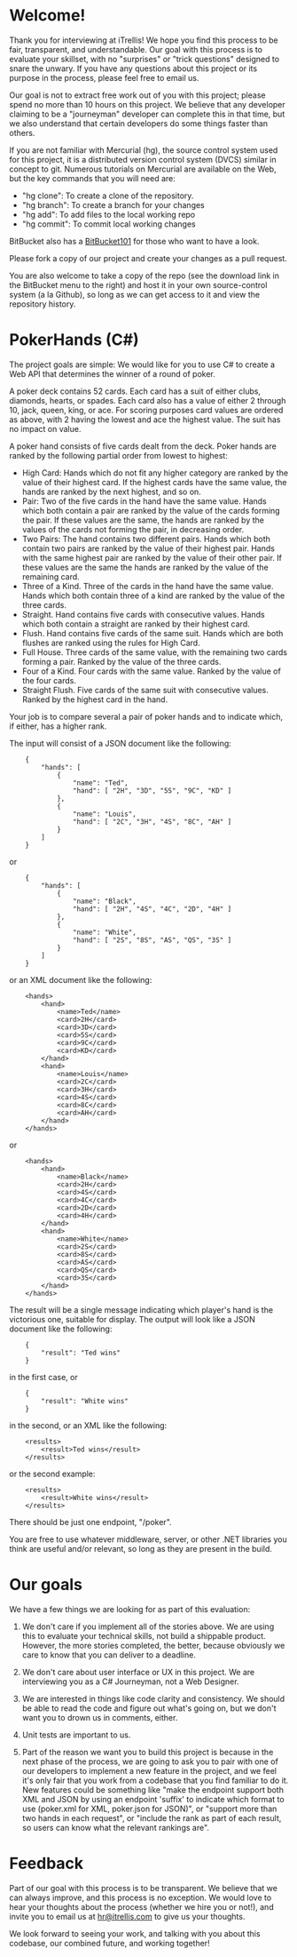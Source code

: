 # Welcome!

Thank you for interviewing at iTrellis! We hope you find this process
to be fair, transparent, and understandable. Our goal with this
process is to evaluate your skillset, with no "surprises" or "trick
questions" designed to snare the unwary. If you have any questions
about this project or its purpose in the process, please feel free
to email us.

Our goal is not to extract free work out of you with this project;
please spend no more than 10 hours on this project. We believe that
any developer claiming to be a "journeyman" developer can complete
this in that time, but we also understand that certain developers
do some things faster than others.

If you are not familiar with Mercurial (hg), the source control
system used for this project, it is a distributed version control
system (DVCS) similar in concept to git. Numerous tutorials on
Mercurial are available on the Web, but the key commands that you
will need are:

  * "hg clone": To create a clone of the repository.
  * "hg branch": To create a branch for your changes
  * "hg add": To add files to the local working repo
  * "hg commit": To commit local working changes

BitBucket also has a [BitBucket101](https://confluence.atlassian.com/display/BITBUCKET/Bitbucket+101) for
those who want to have a look.

Please fork a copy of our project and create your changes as a
pull request.

You are also welcome to take a copy of the repo (see the download
link in the BitBucket menu to the right) and host it in your own
source-control system (a la Github), so long as we can get access
to it and view the repository history.


# PokerHands (C#)

The project goals are simple: We would like for you to use C# to
create a Web API that determines the winner of a round of poker.

A poker deck contains 52 cards. Each card has a suit of either
clubs, diamonds, hearts, or spades. Each card also has a value of either
2 through 10, jack, queen, king, or ace. For scoring purposes card values
are ordered as above, with 2 having the lowest and ace the highest value.
The suit has no impact on value.

A poker hand consists of five cards dealt from the deck. Poker hands are
ranked by the following partial order from lowest to highest:

* High Card: Hands which do not fit any higher category are ranked by the value of their highest card. If the highest cards have the same value, the hands are ranked by the next highest, and so on.
* Pair: Two of the five cards in the hand have the same value. Hands which both contain a pair are ranked by the value of the cards forming the pair. If these values are the same, the hands are ranked by the values of the cards not forming the pair, in decreasing order.
* Two Pairs: The hand contains two different pairs. Hands which both contain two pairs are ranked by the value of their highest pair. Hands with the same highest pair are ranked by the value of their other pair. If these values are the same the hands are ranked by the value of the remaining card.
* Three of a Kind. Three of the cards in the hand have the same value. Hands which both contain three of a kind are ranked by the value of the three cards.
* Straight. Hand contains five cards with consecutive values. Hands which both contain a straight are ranked by their highest card.
* Flush. Hand contains five cards of the same suit. Hands which are both flushes are ranked using the rules for High Card.
* Full House. Three cards of the same value, with the remaining two cards forming a pair. Ranked by the value of the three cards.
* Four of a Kind. Four cards with the same value. Ranked by the value of the four cards.
* Straight Flush. Five cards of the same suit with consecutive values. Ranked by the highest card in the hand.

Your job is to compare several a pair of poker hands and to indicate which, if either, has a higher rank.

The input will consist of a JSON document like the following:

		{
			"hands": [
				{
					"name": "Ted",
					"hand": [ "2H", "3D", "5S", "9C", "KD" ]
				},
				{
					"name": "Louis",
					"hand": [ "2C", "3H", "4S", "8C", "AH" ]
				}
			]
		}

or

		{
			"hands": [
				{
					"name": "Black",
					"hand": [ "2H", "4S", "4C", "2D", "4H" ]
				},
				{
					"name": "White",
					"hand": [ "2S", "8S", "AS", "QS", "3S" ]
				}
			]
		}


or an XML document like the following:

		<hands>
			<hand>
				<name>Ted</name>
				<card>2H</card>
				<card>3D</card>
				<card>5S</card>
				<card>9C</card>
				<card>KD</card>
			</hand>
			<hand>
				<name>Louis</name>
				<card>2C</card>
				<card>3H</card>
				<card>4S</card>
				<card>8C</card>
				<card>AH</card>
			</hand>
		</hands>

or

		<hands>
			<hand>
				<name>Black</name>
				<card>2H</card>
				<card>4S</card>
				<card>4C</card>
				<card>2D</card>
				<card>4H</card>
			</hand>
			<hand>
				<name>White</name>
				<card>2S</card>
				<card>8S</card>
				<card>AS</card>
				<card>QS</card>
				<card>3S</card>
			</hand>
		</hands>

The result will be a single message indicating which player's hand is the victorious
one, suitable for display. The output will look like a JSON document like the following:

		{
			"result": "Ted wins"
		}

in the first case, or

		{
			"result": "White wins"
		}

in the second, or an XML like the following:

		<results>
			<result>Ted wins</result>
		</results>

or the second example:

		<results>
			<result>White wins</result>
		</results>

There should be just one endpoint, "/poker".

You are free to use whatever middleware, server, or other .NET libraries
you think are useful and/or relevant, so long as they are present in
the build.

# Our goals

We have a few things we are looking for as part of this evaluation:

1. We don't care if you implement all of the stories above. We are
using this to evaluate your technical skills, not build a shippable
product. However, the more stories completed, the better, because
obviously we care to know that you can deliver to a deadline.

2. We don't care about user interface or UX in this project. We
are interviewing you as a C# Journeyman, not a Web Designer.

3. We are interested in things like code clarity and consistency.
We should be able to read the code and figure out what's going on,
but we don't want you to drown us in comments, either.

4. Unit tests are important to us.

5. Part of the reason we want you to build this project is because
in the next phase of the process, we are going to ask you to pair
with one of our developers to implement a new feature in the project,
and we feel it's only fair that you work from a codebase that you
find familiar to do it. New features could be something like
"make the endpoint support both XML and JSON by using an endpoint 'suffix' to
indicate which format to use (poker.xml for XML, poker.json for JSON)", or
"support more than two hands in each request", or "include the rank as part
of each result, so users can know what the relevant rankings are".

# Feedback

Part of our goal with this process is to be transparent. We believe
that we can always improve, and this process is no exception. We would
love to hear your thoughts about the process (whether we hire you or
not!), and invite you to email us at hr@itrellis.com to give us your
thoughts.

We look forward to seeing your work, and talking with you about
this codebase, our combined future, and working together!